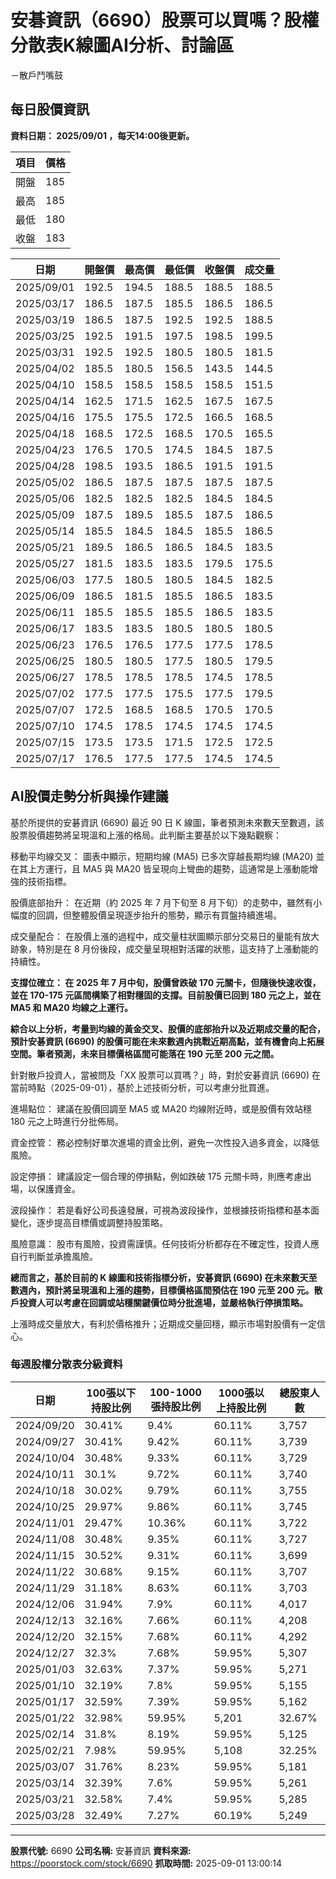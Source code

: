 # 安碁資訊（6690）股票可以買嗎？股權分散表K線圖AI分析、討論區
－散戶鬥嘴鼓

## 每日股價資訊

**資料日期： 2025/09/01 ，每天14:00後更新。**

| 項目 | 價格 |
|------|------|
| 開盤 | 185 |
| 最高 | 185 |
| 最低 | 180 |
| 收盤 | 183 |

| 日期 | 開盤價 | 最高價 | 最低價 | 收盤價 | 成交量 |
|------|--------|--------|--------|--------|--------|
| 2025/09/01 | 192.5 | 194.5 | 188.5 | 188.5 | 188.5 |
| 2025/03/17 | 186.5 | 187.5 | 185.5 | 186.5 | 186.5 |
| 2025/03/19 | 186.5 | 187.5 | 192.5 | 192.5 | 188.5 |
| 2025/03/25 | 192.5 | 191.5 | 197.5 | 198.5 | 199.5 |
| 2025/03/31 | 192.5 | 192.5 | 180.5 | 180.5 | 181.5 |
| 2025/04/02 | 185.5 | 180.5 | 156.5 | 143.5 | 144.5 |
| 2025/04/10 | 158.5 | 158.5 | 158.5 | 158.5 | 151.5 |
| 2025/04/14 | 162.5 | 171.5 | 162.5 | 167.5 | 167.5 |
| 2025/04/16 | 175.5 | 175.5 | 172.5 | 166.5 | 168.5 |
| 2025/04/18 | 168.5 | 172.5 | 168.5 | 170.5 | 165.5 |
| 2025/04/23 | 176.5 | 170.5 | 174.5 | 184.5 | 187.5 |
| 2025/04/28 | 198.5 | 193.5 | 186.5 | 191.5 | 191.5 |
| 2025/05/02 | 186.5 | 187.5 | 187.5 | 187.5 | 187.5 |
| 2025/05/06 | 182.5 | 182.5 | 182.5 | 184.5 | 184.5 |
| 2025/05/09 | 187.5 | 189.5 | 185.5 | 187.5 | 186.5 |
| 2025/05/14 | 185.5 | 184.5 | 184.5 | 185.5 | 186.5 |
| 2025/05/21 | 189.5 | 186.5 | 186.5 | 184.5 | 183.5 |
| 2025/05/27 | 181.5 | 183.5 | 183.5 | 179.5 | 175.5 |
| 2025/06/03 | 177.5 | 180.5 | 180.5 | 184.5 | 182.5 |
| 2025/06/09 | 186.5 | 181.5 | 185.5 | 186.5 | 183.5 |
| 2025/06/11 | 185.5 | 185.5 | 185.5 | 186.5 | 183.5 |
| 2025/06/17 | 183.5 | 183.5 | 180.5 | 180.5 | 180.5 |
| 2025/06/23 | 176.5 | 176.5 | 177.5 | 177.5 | 178.5 |
| 2025/06/25 | 180.5 | 180.5 | 177.5 | 180.5 | 179.5 |
| 2025/06/27 | 178.5 | 178.5 | 178.5 | 174.5 | 178.5 |
| 2025/07/02 | 177.5 | 177.5 | 175.5 | 177.5 | 179.5 |
| 2025/07/07 | 172.5 | 168.5 | 168.5 | 170.5 | 170.5 |
| 2025/07/10 | 174.5 | 178.5 | 174.5 | 174.5 | 174.5 |
| 2025/07/15 | 173.5 | 173.5 | 171.5 | 172.5 | 172.5 |
| 2025/07/17 | 176.5 | 177.5 | 177.5 | 174.5 | 174.5 |

## AI股價走勢分析與操作建議

基於所提供的安碁資訊 (6690) 最近 90 日 K 線圖，筆者預測未來數天至數週，該股票股價趨勢將呈現溫和上漲的格局。此判斷主要基於以下幾點觀察：

移動平均線交叉： 圖表中顯示，短期均線 (MA5) 已多次穿越長期均線 (MA20) 並在其上方運行，且 MA5 與 MA20 皆呈現向上彎曲的趨勢，這通常是上漲動能增強的技術指標。

股價底部抬升： 在近期（約 2025 年 7 月下旬至 8 月下旬）的走勢中，雖然有小幅度的回調，但整體股價呈現逐步抬升的態勢，顯示有買盤持續進場。

成交量配合： 在股價上漲的過程中，成交量柱狀圖顯示部分交易日的量能有放大跡象，特別是在 8 月份後段，成交量呈現相對活躍的狀態，這支持了上漲動能的持續性。

**支撐位確立： 在 2025 年 7 月中旬，股價曾跌破 170 元關卡，但隨後快速收復，並在 170-175 元區間構築了相對穩固的支撐。目前股價已回到 180 元之上，並在 MA5 和 MA20 均線之上運行。**

**綜合以上分析，考量到均線的黃金交叉、股價的底部抬升以及近期成交量的配合，預計安碁資訊 (6690) 的股價可能在未來數週內挑戰近期高點，並有機會向上拓展空間。筆者預測，未來目標價格區間可能落在 190 元至 200 元之間。**

針對散戶投資人，當被問及「XX 股票可以買嗎？」時，對於安碁資訊 (6690) 在當前時點（2025-09-01），基於上述技術分析，可以考慮分批買進。

進場點位： 建議在股價回調至 MA5 或 MA20 均線附近時，或是股價有效站穩 180 元之上時進行分批佈局。

資金控管： 務必控制好單次進場的資金比例，避免一次性投入過多資金，以降低風險。

設定停損： 建議設定一個合理的停損點，例如跌破 175 元關卡時，則應考慮出場，以保護資金。

波段操作： 若是看好公司長遠發展，可視為波段操作，並根據技術指標和基本面變化，逐步提高目標價或調整持股策略。

風險意識： 股市有風險，投資需謹慎。任何技術分析都存在不確定性，投資人應自行判斷並承擔風險。

**總而言之，基於目前的 K 線圖和技術指標分析，安碁資訊 (6690) 在未來數天至數週內，預計將呈現溫和上漲的趨勢，目標價格區間預估在 190 元至 200 元。散戶投資人可以考慮在回調或站穩關鍵價位時分批進場，並嚴格執行停損策略。**

上漲時成交量放大，有利於價格推升；近期成交量回穩，顯示市場對股價有一定信心。

### 每週股權分散表分級資料

| 日期 | 100張以下持股比例 | 100-1000張持股比例 | 1000張以上持股比例 | 總股東人數 |
|------|-------------------|--------------------|--------------------|----------|
| 2024/09/20 | 30.41% | 9.4% | 60.11% | 3,757 |
| 2024/09/27 | 30.41% | 9.42% | 60.11% | 3,739 |
| 2024/10/04 | 30.48% | 9.33% | 60.11% | 3,729 |
| 2024/10/11 | 30.1% | 9.72% | 60.11% | 3,740 |
| 2024/10/18 | 30.02% | 9.79% | 60.11% | 3,755 |
| 2024/10/25 | 29.97% | 9.86% | 60.11% | 3,745 |
| 2024/11/01 | 29.47% | 10.36% | 60.11% | 3,722 |
| 2024/11/08 | 30.48% | 9.35% | 60.11% | 3,727 |
| 2024/11/15 | 30.52% | 9.31% | 60.11% | 3,699 |
| 2024/11/22 | 30.68% | 9.15% | 60.11% | 3,707 |
| 2024/11/29 | 31.18% | 8.63% | 60.11% | 3,703 |
| 2024/12/06 | 31.94% | 7.9% | 60.11% | 4,017 |
| 2024/12/13 | 32.16% | 7.66% | 60.11% | 4,208 |
| 2024/12/20 | 32.15% | 7.68% | 60.11% | 4,292 |
| 2024/12/27 | 32.3% | 7.68% | 59.95% | 5,307 |
| 2025/01/03 | 32.63% | 7.37% | 59.95% | 5,271 |
| 2025/01/10 | 32.19% | 7.8% | 59.95% | 5,155 |
| 2025/01/17 | 32.59% | 7.39% | 59.95% | 5,162 |
| 2025/01/22 | 32.98% | 59.95% | 5,201 | 32.67% |
| 2025/02/14 | 31.8% | 8.19% | 59.95% | 5,125 |
| 2025/02/21 | 7.98% | 59.95% | 5,108 | 32.25% |
| 2025/03/07 | 31.76% | 8.23% | 59.95% | 5,181 |
| 2025/03/14 | 32.39% | 7.6% | 59.95% | 5,261 |
| 2025/03/21 | 32.58% | 7.4% | 59.95% | 5,285 |
| 2025/03/28 | 32.49% | 7.27% | 60.19% | 5,249 |

---

**股票代號:** 6690
**公司名稱:** 安碁資訊
**資料來源:** https://poorstock.com/stock/6690
**抓取時間:** 2025-09-01 13:00:14